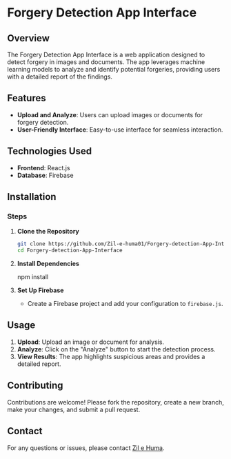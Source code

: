 # Forgery Detection App Interface

## Overview
The Forgery Detection App Interface is a web application designed to detect forgery in images and documents. The app leverages machine learning models to analyze and identify potential forgeries, providing users with a detailed report of the findings.

## Features
- **Upload and Analyze**: Users can upload images or documents for forgery detection.
- **User-Friendly Interface**: Easy-to-use interface for seamless interaction.

## Technologies Used
- **Frontend**: React.js
- **Database**: Firebase

## Installation


### Steps

1. **Clone the Repository**
    ```bash
    git clone https://github.com/Zil-e-huma01/Forgery-detection-App-Interface.git
    cd Forgery-detection-App-Interface
    ```

2. **Install Dependencies**

      npm install

3. **Set Up Firebase**
    - Create a Firebase project and add your configuration to `firebase.js`.


## Usage
1. **Upload**: Upload an image or document for analysis.
2. **Analyze**: Click on the "Analyze" button to start the detection process.
3. **View Results**: The app highlights suspicious areas and provides a detailed report.

## Contributing
Contributions are welcome! Please fork the repository, create a new branch, make your changes, and submit a pull request.

## Contact
For any questions or issues, please contact [Zil e Huma](https://github.com/Zil-e-huma01).
